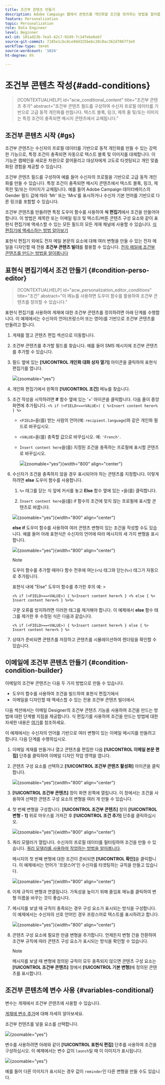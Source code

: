 ```yaml
---
title: 조건부 콘텐츠 만들기
description: Adobe Campaign 웹에서 콘텐츠를 개인화할 조건을 정의하는 방법을 알아봅니다
feature: Personalization
topic: Personalization
role: Data Engineer
level: Beginner
exl-id: 101ad23b-7ea5-42c7-9249-7c14febe6eb7
source-git-commit: 7185e1cbc8ce9dd325bebc20c0ac362d7067f3e9
workflow-type: tm+mt
source-wordcount: '1024'
ht-degree: 6%

---
```


# 조건부 콘텐츠 작성{#add-conditions}

>[!CONTEXTUALHELP]
>id="acw_conditional_content"
>title="조건부 콘텐츠 추가"
>abstract="조건부 콘텐츠 필드를 구성하여 수신자 프로필 데이터를 기반으로 고급 동적 개인화를 만듭니다. 텍스트 블록, 링크, 제목 줄 및/또는 이미지는 특정 조건이 충족되면 메시지 콘텐츠에서 교체됩니다."

## 조건부 콘텐츠 시작 {#gs}

조건부 콘텐츠는 수신자의 프로필 데이터를 기반으로 동적 개인화를 만들 수 있는 강력한 기능으로, 특정 조건이 충족되면 자동으로 텍스트 블록 및 이미지를 대체합니다. 이 기능은 캠페인을 새로운 차원으로 끌어올리고 대상자에게 고도로 타겟팅되고 개인 맞춤화된 경험을 제공할 수 있습니다.

조건부 콘텐츠 필드를 구성하여 예를 들어 수신자의 프로필을 기반으로 고급 동적 개인화를 만들 수 있습니다. 특정 조건이 충족되면 메시지 콘텐츠에서 텍스트 블록, 링크, 제목란 및/또는 이미지가 교체됩니다. 예를 들어 Adobe Campaign 데이터베이스의 Gender 필드 값에 따라 &#39;Mr&#39; 또는 &#39;Mrs&#39;를 표시하거나 수신자 기본 언어를 기반으로 다른 링크를 포함할 수 있습니다.

조건부 콘텐츠를 만들려면 특정 도우미 함수를 사용하여 **식 편집기**&#x200B;에서 조건을 만들어야 합니다. 이 방법은 제목란 또는 이메일 링크 및 텍스트/버튼 콘텐츠 구성 요소와 같이 표현식 편집기에 액세스할 수 있는 모든 필드의 모든 게재 채널에 사용할 수 있습니다. [식 편집기에 액세스하는 방법 알아보기](gs-personalization.md#access)

표현식 편집기 외에도 전자 메일 본문의 요소에 대해 여러 변형을 만들 수 있는 전자 메일을 디자인할 때 전용 **조건부 콘텐츠 빌더**&#x200B;를 활용할 수 있습니다. [전자 메일에 조건부 콘텐츠를 만드는 방법을 알아봅니다](#condition-condition-builder)

## 표현식 편집기에서 조건 만들기 {#condition-perso-editor}

>[!CONTEXTUALHELP]
>id="acw_personalization_editor_conditions"
>title="조건"
>abstract="이 메뉴를 사용하면 도우미 함수를 활용하여 조건부 콘텐츠를 정의할 수 있습니다."

표현식 편집기를 사용하여 게재에 대한 조건부 콘텐츠를 정의하려면 아래 단계를 수행합니다. 이 예제에서는 수신자의 언어(프랑스어 또는 영어)를 기반으로 조건부 콘텐츠를 만들려고 합니다.

1. 게재를 열고 콘텐츠 편집 섹션으로 이동합니다.

1. 조건부 콘텐츠를 추가할 필드를 찾습니다. 예를 들어 SMS 메시지에 조건부 콘텐츠를 추가할 수 있습니다.

1. 필드 옆에 있는 **[!UICONTROL 개인화 대화 상자 열기]** 아이콘을 클릭하여 표현식 편집기를 엽니다.

   ![](assets/open-perso-editor-sms.png){zoomable="yes"}

1. 개인화 편집기에서 왼쪽의 **[!UICONTROL 조건]** 메뉴를 찾습니다.

1. 조건 작성을 시작하려면 **If** 함수 옆에 있는 &#39;+&#39; 아이콘을 클릭합니다. 다음 줄이 중앙 화면에 추가됩니다. `<% if (<FIELD>==<VALUE>) { %>Insert content here<% } %>`

   * `<FIELD>`을(를) 받는 사람의 언어(예: `recipient.language`)와 같은 개인화 필드로 바꾸십시오.
   * `<VALUE>`을(를) 충족할 값으로 바꾸십시오. 예: `'French'`.
   * `Ìnsert content here`을(를) 지정된 조건을 충족하는 프로필에 표시할 콘텐츠로 바꾸십시오.

     ![](assets/condition-sample1.png){zoomable="yes"}{width="800" align="center"}

1. 수신자가 조건을 충족하지 않을 경우 표시되어야 하는 콘텐츠를 지정합니다. 이렇게 하려면 **else** 도우미 함수를 사용합니다.

   1. `%>` 태그를 닫는 식 앞에 커서를 놓고 **Else** 함수 옆에 있는 `+`을(를) 클릭합니다.

   1. `Ìnsert content here`을(를) if 함수의 조건에 맞지 않는 프로필에 표시할 콘텐츠로 바꿉니다.

   ![](assets/condition-sample2.png){zoomable="yes"}{width="800" align="center"}

   **else if** 도우미 함수를 사용하여 여러 콘텐츠 변형이 있는 조건을 작성할 수도 있습니다. 예를 들어 아래 표현식은 수신자의 언어에 따라 메시지의 세 가지 변형을 표시합니다.

   ![](assets/condition-sample3.png){zoomable="yes"}{width="800" align="center"}

   >[!NOTE]
   >
   >도우미 함수를 추가할 때마다 함수 전후에 여는(`<%`) 태그와 닫는(`%>`) 태그가 자동으로 추가됩니다.
   >
   >표현식 내에 &quot;Else&quot; 도우미 함수를 추가한 후의 예: >
   >
   >`<% if (<FIELD>==<VALUE>) { %>Insert content here<% } <% else { %> Insert content here<% } %>%>`
   >
   >구문 오류를 방지하려면 이러한 태그를 제거해야 합니다. 이 예제에서 **else** 함수 태그를 제거한 후 수정된 식은 다음과 같습니다.
   >
   >`<% if (<FIELD>==<VALUE>) { %>Insert content here<% } else { %> Insert content here<% } %>`

1. 상태가 준비되면 콘텐츠를 저장하고 콘텐츠를 시뮬레이션하여 렌더링을 확인할 수 있습니다.

## 이메일에 조건부 콘텐츠 만들기 {#condition-condition-builder}

이메일의 조건부 콘텐츠는 다음 두 가지 방법으로 만들 수 있습니다.
* 도우미 함수를 사용하여 조건을 빌드하여 표현식 편집기에서
* 이메일을 디자인할 때 액세스할 수 있는 전용 조건부 콘텐츠 빌더에서.

다음 섹션에서는 이메일 Designer의 조건부 콘텐츠 기능을 사용하여 조건을 만드는 방법에 대한 단계별 지침을 제공합니다. 식 편집기를 사용하여 조건을 만드는 방법에 대한 자세한 내용은 [여기](#condition-perso-editor)를 참조하세요.

이 예제에서는 수신자의 언어를 기반으로 여러 변형이 있는 이메일 메시지를 만들려고 합니다. 다음 단계를 수행하십시오.

1. 이메일 게재를 만들거나 열고 콘텐츠를 편집한 다음 **[!UICONTROL 이메일 본문 편집]** 단추를 클릭하여 이메일 디자인 작업 영역을 엽니다.

1. 콘텐츠 구성 요소를 선택하고 **[!UICONTROL 조건부 콘텐츠 활성화]** 아이콘을 클릭합니다.

   ![](assets/condition-email-enable.png){zoomable="yes"}{width="800" align="center"}

1. **[!UICONTROL 조건부 콘텐츠]** 창이 화면 왼쪽에 열립니다. 이 창에서는 조건을 사용하여 선택한 콘텐츠 구성 요소의 변형을 여러 개 만들 수 있습니다.

1. 첫 번째 변형을 구성합니다. **[!UICONTROL 조건부 콘텐츠]** 창의 **[!UICONTROL 변형 - 1]** 위로 마우스를 가져간 후 **[!UICONTROL 조건 추가]** 단추를 클릭하십시오.

   ![](assets/condition-add-condition.png){zoomable="yes"}{width="800" align="center"}

1. 쿼리 모델러가 열립니다. 수신자의 프로필 데이터를 필터링하여 조건을 만들 수 있습니다. [쿼리 모델러를 사용하여 작업하는 방법을 알아봅니다](../query/query-modeler-overview.md).

   메시지의 첫 번째 변형에 대한 조건이 준비되면 **[!UICONTROL 확인]**&#x200B;을 클릭합니다. 이 예제에서는 언어가 &#39;프랑스어&#39;인 수신자를 타겟팅하는 규칙을 만들고 있습니다.

   ![](assets/condition-example.png){zoomable="yes"}{width="800" align="center"}

1. 이제 규칙이 변형과 연결됩니다. 가독성을 높이기 위해 줄임표 메뉴를 클릭하여 변형 이름을 바꾸는 것이 좋습니다.

1. 메시지를 보낼 때 규칙이 충족되는 경우 구성 요소가 표시되는 방식을 구성합니다. 이 예제에서는 수신자의 선호 언어인 경우 프랑스어로 텍스트를 표시하려고 합니다.

   ![](assets/condition-email-variant1.png){zoomable="yes"}{width="800" align="center"}

1. 콘텐츠 구성 요소에 필요한 만큼 변형을 추가합니다. 언제든지 변형 간을 전환하여 조건부 규칙에 따라 콘텐츠 구성 요소가 표시되는 방식을 확인할 수 있습니다.

   >[!NOTE]
   >메시지를 보낼 때 변형에 정의된 규칙이 모두 충족되지 않으면 콘텐츠 구성 요소는 **[!UICONTROL 조건부 콘텐츠]** 창에서 **[!UICONTROL 기본 변형]**&#x200B;에 정의된 콘텐츠를 표시합니다.

## 조건부 콘텐츠에 변수 사용 {#variables-conditional}

변수는 게재에서 조건부 콘텐츠에 사용할 수 있습니다.

[게재에 변수 추가](../advanced-settings/delivery-settings.md#variables-delivery)에 대해 자세히 알아보세요.

조건부 컨텐츠를 넣을 요소를 선택합니다.

![](assets/variables-conditional.png){zoomable="yes"}

변수를 사용하려면 아래와 같이 **[!UICONTROL 표현식 편집]** 단추를 사용하여 조건을 구성하십시오.
이 예제에서는 변수 값이 `launch`일 때 이 이미지가 표시됩니다.

![](assets/variables-condition.png){zoomable="yes"}

예를 들어 다른 이미지가 표시되는 경우 값이 `reminder`인 다른 변형을 만들 수도 있습니다.
